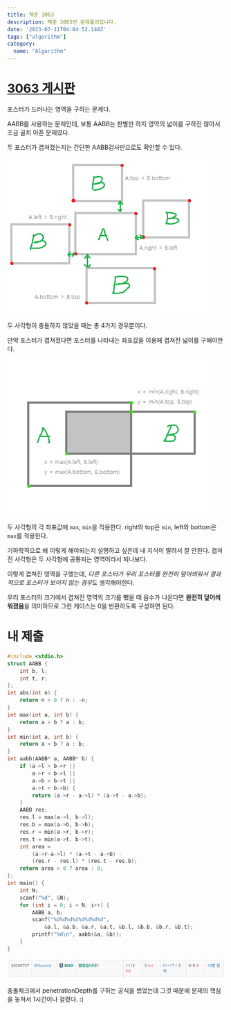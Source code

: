 ```yaml
---
title: 백준 3063
description: 백준 3063번 문제풀이입니다.
date: '2023-07-11T04:04:52.148Z'
tags: ["algorithm"]
category:
  name: "Algorithm"
---
```


# [3063 게시판](https://www.acmicpc.net/problem/3063)

포스터가 드러나는 영역을 구하는 문제다. 

AABB를 사용하는 문제인데, 보통 AABB는 판별만 하지 영역의 넓이를 구하진 않아서 조금 골치 아픈 문제였다.

두 포스터가 겹쳐졌는지는 간단한 AABB검사만으로도 확인할 수 있다.

![3063](3063.png)

두 사각형이 충돌하지 않았을 때는 총 4가지 경우뿐이다.

만약 포스터가 겹쳐졌다면 포스터를 나타내는 좌표값을 이용해 겹쳐진 넓이를 구해야한다.

![3063_1](3063_1.png)

두 사각형의 각 좌표값에 `max`, `min`을 적용한다. right와 top은 `min`, left와 bottom은 `max`를 적용한다.

기하학적으로 왜 이렇게 해야되는지 설명하고 싶은데 내 지식이 딸려서 잘 안된다. 겹쳐진 사각형은 두 사각형에 공통되는 영역이라서 되나보다.

이렇게 겹쳐진 영역을 구했는데, *다른 포스터가 우리 포스터를 완전히 덮어씌워서 결과적으로 포스터가 보이지 않는 경우*도 생각해야한다.

우리 포스터의 크기에서 겹쳐진 영역의 크기를 뺐을 때 음수가 나온다면 **완전히 덮어씌워졌음**을 의미하므로 그런 케이스는 0을 반환하도록 구성하면 된다.

# 내 제출

```cpp
#include <stdio.h>
struct AABB {
	int b, l;
	int t, r;
};
int abs(int n) {
	return n > 0 ? n : -n;
}
int max(int a, int b) {
	return a > b ? a : b;
}
int min(int a, int b) {
	return a < b ? a : b;
}
int aabb(AABB* a, AABB* b) {
	if (a->l > b->r ||
		a->r < b->l ||
		a->b > b->t ||
		a->t < b->b) {
		return (a->r - a->l) * (a->t - a->b);
	}
	AABB res;
	res.l = max(a->l, b->l);
	res.b = max(a->b, b->b);
	res.r = min(a->r, b->r);
	res.t = min(a->t, b->t);
	int area = 
        (a->r-a->l) * (a->t - a->b) - 
        (res.r - res.l) * (res.t - res.b);
	return area > 0 ? area : 0;
};
int main() {
	int N;
	scanf("%d", &N);
	for (int i = 0; i < N; i++) {
		AABB a, b;
		scanf("%d%d%d%d%d%d%d%d",
			&a.l, &a.b, &a.r, &a.t, &b.l, &b.b, &b.r, &b.t);
		printf("%d\n", aabb(&a, &b));
	}
}
```

![solved](image.png)

충돌체크에서 penetrationDepth를 구하는 공식을 썼었는데 그것 때문에 문제의 핵심을 놓쳐서 1시간이나 걸렸다. :(